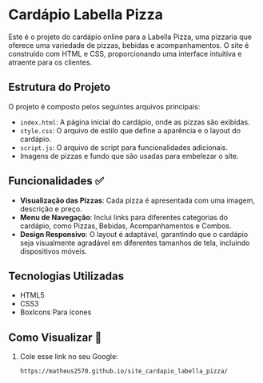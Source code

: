 # Cardápio Labella Pizza

Este é o projeto do cardápio online para a Labella Pizza, uma pizzaria que oferece uma variedade de pizzas, bebidas e acompanhamentos. O site é construído com HTML e CSS, proporcionando uma interface intuitiva e atraente para os clientes.

## Estrutura do Projeto

O projeto é composto pelos seguintes arquivos principais:

- `index.html`: A página inicial do cardápio, onde as pizzas são exibidas.
- `style.css`: O arquivo de estilo que define a aparência e o layout do cardápio.
- `script.js`: O arquivo de script para funcionalidades adicionais.
- Imagens de pizzas e fundo que são usadas para embelezar o site.

## Funcionalidades ✅

- **Visualização das Pizzas**: Cada pizza é apresentada com uma imagem, descrição e preço.
- **Menu de Navegação**: Inclui links para diferentes categorias do cardápio, como Pizzas, Bebidas, Acompanhamentos e Combos.
- **Design Responsivo**: O layout é adaptável, garantindo que o cardápio seja visualmente agradável em diferentes tamanhos de tela, incluindo dispositivos móveis.

## Tecnologias Utilizadas

- HTML5
- CSS3
- BoxIcons Para ícones

## Como Visualizar 📌

1. Cole esse link no seu Google:
   ```bash
   https://matheus2570.github.io/site_cardapio_labella_pizza/
